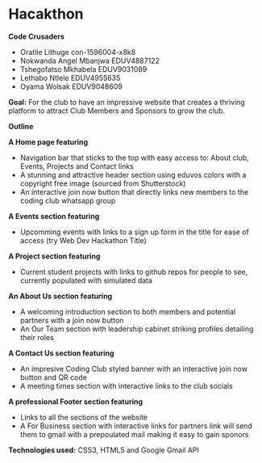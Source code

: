 # Hacakthon

**Code Crusaders**
- Oratile Lithuge  con-1596004-x8k8
- Nokwanda Angel Mbanjwa	EDUV4887122
- Tshegofatso Mkhabela  EDUV9031089
- Lethabo Ntlele  EDUV4955635
- Oyama Wolsak  EDUV9048609

**Goal:** For the club to have an impressive website that creates a thriving platform to attract Club Members and Sponsors to grow the club.

**Outline**

**A Home page featuring**
- Navigation bar that sticks to the top with easy access to:
	About club, Events, Projects and Contact links
- A stunning and attractive header section using eduvos colors with a copyright free image 
	(sourced from Shutterstock)
- An interactive join now button that directly links new members to the coding club whatsapp group

**A Events section featuring**
- Upcomming events with links to a sign up form in the title for ease of access
	(try Web Dev Hackathon Title)

**A Project section featuring**
- Current student projects with links to github repos for people to see,
	currently populated with simulated data

**An About Us section featuring**
- A welcoming introduction section to both members and potential partners with a join now button
- An Our Team section with leadership cabinet striking profiles detailing their roles

**A Contact Us section featuring**
- An impresive Coding Club styled banner with an interactive join now button and QR code
- A meeting times section with interactive links to the club socials

**A professional Footer section featuring**
- Links to all the sections of the website
- A For Business section with interactive links for partners 
	link will send them to gmail with a prepoulated mail making it easy to gain sponors

**Technologies used:**
CSS3, HTML5 and Google Gmail API
